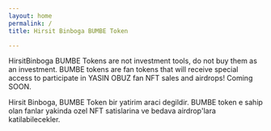 ```yaml
---
layout: home
permalink: /
title: Hirsit Binboga BUMBE Token

---
```

HirsitBinboga BUMBE Tokens are not investment tools, do not buy them as an investment. BUMBE tokens are fan tokens that will receive special access to participate in YASIN OBUZ fan NFT sales and airdrops! Coming SOON.



Hirsit Binboga, BUMBE Token bir yatirim araci degildir. BUMBE token e sahip olan fanlar yakinda ozel NFT satislarina ve bedava airdrop'lara katilabilecekler.
